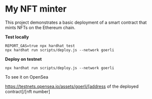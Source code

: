 # My NFT minter

This project demonstrates a basic deployment of a smart contract that mints NFTs on the Ethereum chain.

**Test locally**

```shell
REPORT_GAS=true npx hardhat test
npx hardhat run scripts/deploy.js --network goerli
```

**Deploy on testnet**
```shell
npx hardhat run scripts/deploy.js --network goerli
```

To see it on OpenSea

https://testnets.opensea.io/assets/goerli/[address of the deployed contract]/[nft number]